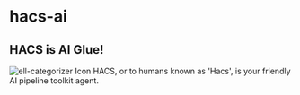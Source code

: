 # hacs-ai
## HACS is AI Glue!


<img src="https://github.com/user-attachments/assets/b03f4878-5c80-47a5-9640-aa0e31ee6cae" alt="ell-categorizer Icon">
HACS, or to humans known as 'Hacs', is your friendly AI pipeline toolkit agent. 
